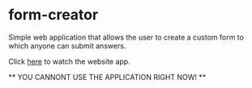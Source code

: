 # form-creator
Simple web application that allows the user to create a custom form to which anyone can submit answers.

Click [here]()
to watch the website app.

** YOU CANNONT USE THE APPLICATION RIGHT NOW! **
